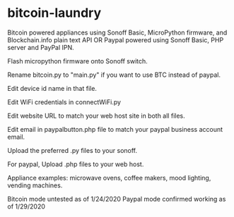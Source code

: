 # bitcoin-laundry
Bitcoin powered appliances using Sonoff Basic, MicroPython firmware, and Blockchain.info plain text API
OR
Paypal powered using Sonoff Basic, PHP server and PayPal IPN.

Flash micropython firmware onto Sonoff switch.

Rename bitcoin.py to "main.py" if you want to use BTC instead of paypal.

Edit device id name in that file.

Edit WiFi credentials in connectWiFi.py

Edit website URL to match your web host site in both all files.

Edit email in paypalbutton.php file to match your paypal business account email.

Upload the preferred .py files to your sonoff.

For paypal, Upload .php files to your web host.




Appliance examples: microwave ovens, coffee makers, mood lighting, vending machines.

Bitcoin mode untested as of 1/24/2020
Paypal mode confirmed working as of 1/29/2020
